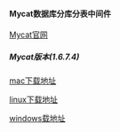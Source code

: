 #### Mycat数据库分库分表中间件 

[Mycat官网](http://www.mycat.org.cn/)

##### Mycat版本(1.6.7.4)
[mac下载地址](http://dl.mycat.org.cn/1.6.7.4/Mycat-server-1.6.7.4-release/Mycat-server-1.6.7.4-release-20200105164103-mac.tar.gz)

[linux下载地址](http://dl.mycat.org.cn/1.6.7.4/Mycat-server-1.6.7.4-release/Mycat-server-1.6.7.4-release-20200105164103-linux.tar.gz)

[windows载地址](http://dl.mycat.org.cn/1.6.7.4/Mycat-server-1.6.7.4-release/Mycat-server-1.6.7.4-release-20200105164103-win.tar.gz)

